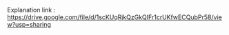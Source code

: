 Explanation link : https://drive.google.com/file/d/1scKUqRjkQzGkQIFr1crUKfwECQubPr58/view?usp=sharing
